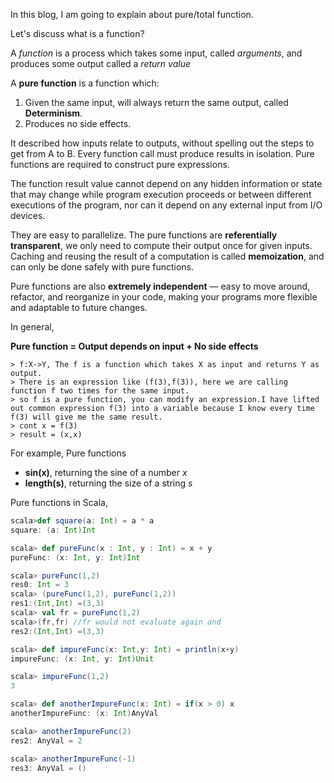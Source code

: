 In this blog, I am going to explain about pure/total function.

Let's discuss what is a function?

A *function* is a process which takes some input, called *arguments*, and produces some output called a *return value*

A **pure function** is a function which:  
1. Given the same input, will always return the same output, called **Determinism**.  
2. Produces no side effects.

It described how inputs relate to outputs, without spelling out the steps to get from A to B. Every function call must produce results in isolation. Pure functions are required to construct pure expressions.

The function result value cannot depend on any hidden information or state that may change while program execution proceeds or between different executions of the program, nor can it depend on any external input from I/O devices.

They are easy to parallelize. The pure functions are **referentially transparent**, we only need to compute their output once for given inputs. Caching and reusing the result of a computation is called **memoization**, and can only be done safely with pure functions.

Pure functions are also **extremely independent** — easy to move around, refactor, and reorganize in your code, making your programs more flexible and adaptable to future changes.

In general,

**Pure function = Output depends on input + No side effects**

```text
> f:X->Y, The f is a function which takes X as input and returns Y as output.  
> There is an expression like (f(3),f(3)), here we are calling function f two times for the same input.  
> so f is a pure function, you can modify an expression.I have lifted out common expression f(3) into a variable because I know every time f(3) will give me the same result.  
> cont x = f(3)  
> result = (x,x)
```

For example, Pure functions

  * **sin(x)**, returning the sine of a number _x_
  * **length(s)**, returning the size of a string _s_

Pure functions in Scala,

``` scala
scala>def square(a: Int) = a * a
square: (a: Int)Int

scala> def pureFunc(x : Int, y : Int) = x + y
pureFunc: (x: Int, y: Int)Int

scala> pureFunc(1,2)
res0: Int = 3
scala> (pureFunc(1,2), pureFunc(1,2))
res1:(Int,Int) =(3,3)
scala> val fr = pureFunc(1,2)
scala>(fr,fr) //fr would not evaluate again and 
res2:(Int,Int) =(3,3)

scala> def impureFunc(x: Int,y: Int) = println(x+y)
impureFunc: (x: Int, y: Int)Unit

scala> impureFunc(1,2)
3

scala> def anotherImpureFunc(x: Int) = if(x > 0) x
anotherImpureFunc: (x: Int)AnyVal

scala> anotherImpureFunc(2)
res2: AnyVal = 2

scala> anotherImpureFunc(-1)
res3: AnyVal = ()
```